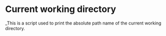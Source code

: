 # Current working directory
_This is a script used to print the absolute path name of the current working directory.
